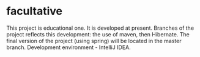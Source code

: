 # facultative
This project is educational one. It is developed at present. Branches of the project reflects this development: the use of maven, then Hibernate. The final version of the project (using spring) will be located in the master branch. Development environment - IntelliJ IDEA.
